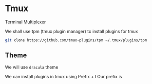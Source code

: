 # Tmux

Terminal Multiplexer

We shall use tpm (tmux plugin manager) to install plugins for tmux

```bash
git clone https://github.com/tmux-plugins/tpm ~/.tmux/plugins/tpm
```

## Theme
We will use `dracula` theme

We can install plugins in tmux using Prefix + I
Our prefix is <C-b>

